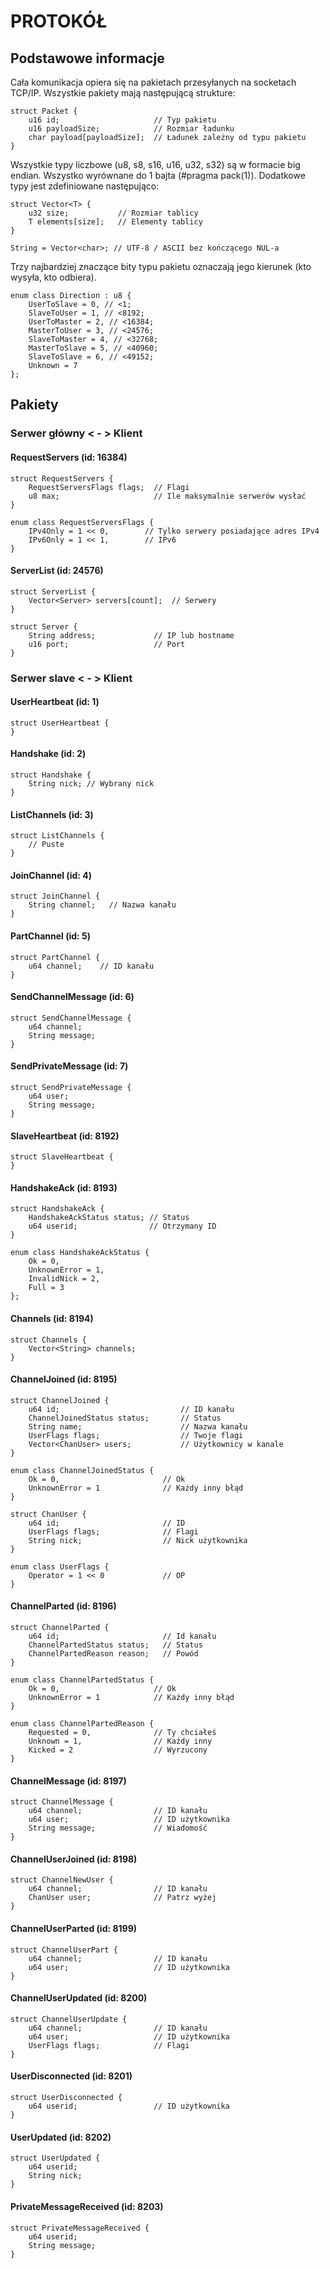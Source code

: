 # PROTOKÓŁ

## Podstawowe informacje

Cała komunikacja opiera się na pakietach przesyłanych na socketach TCP/IP. Wszystkie pakiety mają następującą strukture:

    struct Packet {
        u16 id;                     // Typ pakietu
        u16 payloadSize;            // Rozmiar ładunku
        char payload[payloadSize];  // Ładunek zależny od typu pakietu
    }

Wszystkie typy liczbowe (u8, s8, s16, u16, u32, s32) są w formacie big endian. Wszystko wyrównane do 1 bajta (#pragma pack(1)). Dodatkowe typy jest zdefiniowane następująco:

    struct Vector<T> {
        u32 size;           // Rozmiar tablicy
        T elements[size];   // Elementy tablicy
    }
    
    String = Vector<char>; // UTF-8 / ASCII bez kończącego NUL-a

Trzy najbardziej znaczące bity typu pakietu oznaczają jego kierunek (kto wysyła, kto odbiera).

    enum class Direction : u8 {
        UserToSlave = 0, // <1;
        SlaveToUser = 1, // <8192;
        UserToMaster = 2, // <16384;
        MasterToUser = 3, // <24576;
        SlaveToMaster = 4, // <32768;
        MasterToSlave = 5, // <40960;
        SlaveToSlave = 6, // <49152;
        Unknown = 7
    };

## Pakiety

### Serwer główny < - > Klient

#### RequestServers (id: 16384)

    struct RequestServers {
        RequestServersFlags flags;  // Flagi
        u8 max;                     // Ile maksymalnie serwerów wysłać
    }
    
    enum class RequestServersFlags {
        IPv4Only = 1 << 0,        // Tylko serwery posiadające adres IPv4
        IPv6Only = 1 << 1,        // IPv6
    }    

#### ServerList (id: 24576)

    struct ServerList {
        Vector<Server> servers[count];  // Serwery
    }
    
    struct Server {
        String address;             // IP lub hostname
        u16 port;                   // Port
    }

### Serwer slave < - > Klient

#### UserHeartbeat (id: 1)

    struct UserHeartbeat {
    }

#### Handshake (id: 2)

    struct Handshake {
        String nick; // Wybrany nick
    }

#### ListChannels (id: 3)

    struct ListChannels {
        // Puste
    }

#### JoinChannel (id: 4)

    struct JoinChannel {
        String channel;   // Nazwa kanału
    }

#### PartChannel (id: 5)

    struct PartChannel {
        u64 channel;    // ID kanału
    }

#### SendChannelMessage (id: 6)

    struct SendChannelMessage {
        u64 channel;
        String message;
    }

#### SendPrivateMessage (id: 7)

    struct SendPrivateMessage {
        u64 user;
        String message;
    }

#### SlaveHeartbeat (id: 8192)

    struct SlaveHeartbeat {
    }

#### HandshakeAck (id: 8193)

    struct HandshakeAck {
        HandshakeAckStatus status; // Status
        u64 userid;                // Otrzymany ID
    }
    
    enum class HandshakeAckStatus {
        Ok = 0,
        UnknownError = 1,
        InvalidNick = 2,
        Full = 3
    };

#### Channels (id: 8194)

    struct Channels {
        Vector<String> channels;
    }
  
#### ChannelJoined (id: 8195)

    struct ChannelJoined {
        u64 id;                           // ID kanału
        ChannelJoinedStatus status;       // Status
        String name;                      // Nazwa kanału
        UserFlags flags;                  // Twoje flagi
        Vector<ChanUser> users;           // Użytkownicy w kanale
    }
    
    enum class ChannelJoinedStatus {
        Ok = 0,                       // Ok
        UnknownError = 1              // Każdy inny błąd
    }
    
    struct ChanUser {
        u64 id;                       // ID
        UserFlags flags;              // Flagi
        String nick;                  // Nick użytkownika
    }
    
    enum class UserFlags {
        Operator = 1 << 0             // OP
    }

#### ChannelParted (id: 8196)

    struct ChannelParted {
        u64 id;                       // Id kanału
        ChannelPartedStatus status;   // Status
        ChannelPartedReason reason;   // Powód
    }
    
    enum class ChannelPartedStatus {
        Ok = 0,                     // Ok
        UnknownError = 1            // Każdy inny błąd
    }
    
    enum class ChannelPartedReason {
        Requested = 0,              // Ty chciałeś
        Unknown = 1,                // Każdy inny
        Kicked = 2                  // Wyrzucony
    }

#### ChannelMessage (id: 8197)

    struct ChannelMessage {
        u64 channel;                // ID kanału
        u64 user;                   // ID użytkownika
        String message;             // Wiadomość
    }
    

#### ChannelUserJoined (id: 8198)

    struct ChannelNewUser {
        u64 channel;                // ID kanału
        ChanUser user;              // Patrz wyżej
    }

#### ChannelUserParted (id: 8199)

    struct ChannelUserPart {
        u64 channel;                // ID kanału
        u64 user;                   // ID użytkownika
    }

#### ChannelUserUpdated (id: 8200)

    struct ChannelUserUpdate {
        u64 channel;                // ID kanału
        u64 user;                   // ID użytkownika
        UserFlags flags;            // Flagi
    }
    

#### UserDisconnected (id: 8201)

    struct UserDisconnected {
        u64 userid;                 // ID użytkownika
    }

#### UserUpdated (id: 8202)

    struct UserUpdated {
        u64 userid;
        String nick;
    }

#### PrivateMessageReceived (id: 8203)

    struct PrivateMessageReceived {
        u64 userid;
        String message;
    }
